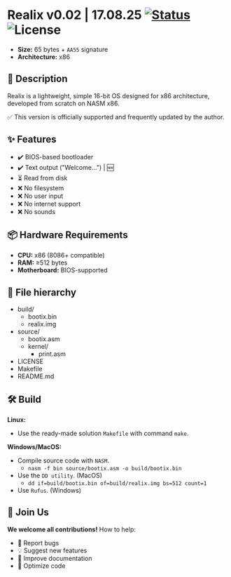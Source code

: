 # Realix v0.02 | 17.08.25 [![Status](https://img.shields.io/badge/status-active-brightgreen)](https://github.com/NightFox-YT/Realix) ![License](https://img.shields.io/github/license/NightFox-YT/Realix)
- **Size:** 65 bytes + `AA55` signature
- **Architecture:** x86

## 📌 Description
Realix is a lightweight, simple 16-bit OS designed for x86 architecture, developed from scratch on NASM x86.

✅ This version is officially supported and frequently updated by the author.

## ✨ Features
- ✔️ BIOS-based bootloader
- ✔️ Text output ("Welcome...") | 🆕
- ⏳ Read from disk
- ❌ No filesystem
- ❌ No user input
- ❌ No internet support
- ❌ No sounds

## 📦 Hardware Requirements
- **CPU:** x86 (8086+ compatible)
- **RAM:** ≥512 bytes
- **Motherboard:** BIOS-supported

## 📂 File hierarchy
- build/
  - bootix.bin
  - realix.img
- source/
  - bootix.asm
  - kernel/
    - print.asm
- LICENSE
- Makefile
- README.md

## 🛠 Build
**Linux:**
  - Use the ready-made solution `Makefile` with command `make`.<br />

**Windows/MacOS:**
  - Compile source code with `NASM`.
    - `nasm -f bin source/bootix.asm -o build/bootix.bin`
  - Use the `DD utility`. (MacOS)
    - `dd if=build/bootix.bin of=build/realix.img bs=512 count=1`
  - Use `Rufus`. (Windows)

## 🙌 Join Us
**We welcome all contributions!** How to help:
- 🐞 Report bugs
- 💡 Suggest new features
- 📝 Improve documentation
- 🔧 Optimize code
